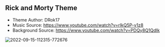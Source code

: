 ## Rick and Morty Theme ##
- Theme Author: DRok17 
- Music Source: https://www.youtube.com/watch?v=rIkQ5P-v1z8
- Background Source: https://www.youtube.com/watch?v=PDQy8Q1QdIk

![2022-09-15-112315-772676](https://user-images.githubusercontent.com/81541725/190443920-83988af7-6fe2-4147-9db8-2b782c48e6d7.png)
